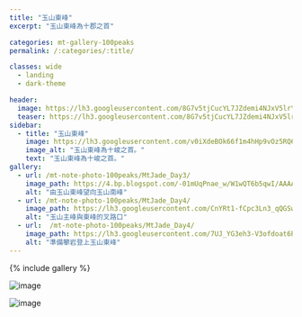 ```yaml
---
title: "玉山東峰"
excerpt: "玉山東峰為十郡之首"

categories: mt-gallery-100peaks
permalink: /:categories/:title/

classes: wide
  - landing
  - dark-theme

header:
  image: https://lh3.googleusercontent.com/8G7v5tjCucYL7JZdemi4NJxV5lrYyp8c3IGke7lMUYSFTGdAX7EjYQGS1wjkpv1OQUX7bZc4nkpMrKDQDxo=w1920-h1080
  teaser: https://lh3.googleusercontent.com/8G7v5tjCucYL7JZdemi4NJxV5lrYyp8c3IGke7lMUYSFTGdAX7EjYQGS1wjkpv1OQUX7bZc4nkpMrKDQDxo=w1920-h1080
sidebar:
  - title: "玉山東峰"
    image: https://lh3.googleusercontent.com/v0iXdeBOk66f1m4hHp9vOz5RQ6_2_FKy_Xk9MnVpK8RWOeywZYtifRx3WGLAa2s0unXj-kSm-7j3eF9xykw=w1920-h1080
    image_alt: "玉山東峰為十峻之首。"
    text: "玉山東峰為十峻之首。"
gallery:
  - url: /mt-note-photo-100peaks/MtJade_Day3/
    image_path: https://4.bp.blogspot.com/-01mUqPnae_w/W1wQT6b5qwI/AAAAAAAA3O4/5I-ouwrxD1cgiOLhTcyUm9KCA_VnNzLIACLcBGAs/s1600/_MG_8943.JPG
    alt: "由玉山東峰望向玉山南峰"
  - url: /mt-note-photo-100peaks/MtJade_Day4/
    image_path: https://lh3.googleusercontent.com/CnYRt1-fCpc3Ln3_qQGSwn54oKSbpt5s9vIoEU6c4_EuSpezjs9iO1t-L4dDv3e73EtPJ2ZEAG53HSUP_CI=w640-h480
    alt: "玉山主峰與東峰的叉路口"
  - url:  /mt-note-photo-100peaks/MtJade_Day4/
    image_path: https://lh3.googleusercontent.com/7UJ_YG3eh3-V3ofdoat6PkJl3bwmmg7qgdxFu7_IKpgiF6lwU7FuJwSbYl7LNJofUEvfZoKJVBuKu9B4Urk=w640-h480
    alt: "準備攀岩登上玉山東峰"
---
```



{% include gallery %}

![image](https://lh3.googleusercontent.com/q3PeMLo-_zafdVUfyPjvi_Fw74grnOr8KzI6Z2H-CwtUYW--gAQSgoiBJJ_dK4XpAguv12n2Y21DofEEpDM=w1920-h1080)

![image](https://lh3.googleusercontent.com/K4OKP4QhKNQDomdE4mSiix55YZLnh0m8i3Zp9fCGu8BoZxhBNc6VGkEtv6dpq-3cumM9EyYjmnVwp0787x4=w1920-h1080)


